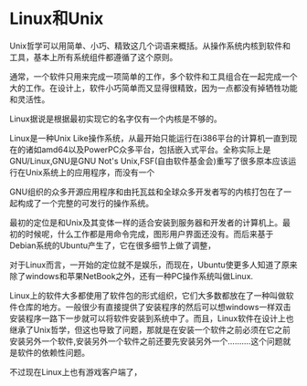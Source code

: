 # Linux和Unix
Unix哲学可以用简单、小巧、精致这几个词语来概括。从操作系统内核到软件和工具，基本上所有系统组件都遵循了这个原则。

通常，一个软件只用来完成一项简单的工作，多个软件和工具组合在一起完成一个大的工作。在设计上，软件小巧简单而又显得很精致，因为一点都没有掉牺牲功能和灵活性。

Linux据说是根据最初实现它的名字仅有一个内核是不够的。

Linux是一种Unix Like操作系统，从最开始只能运行在i386平台的计算机一直到现在的诸如amd64以及PowerPC众多平台，包括嵌入式平台。全称实际上是GNU/Linux,GNU是GNU Not's Unix,FSF(自由软件基金会)重写了很多原本应该运行在Unix系统上的应用程序，而没有一个

GNU组织的众多开源应用程序和由托瓦兹和全球众多开发者写的内核打包在了一起构成了一个完整的可发行的操作系统。

最初的定位是和Unix及其变体一样的适合安装到服务器和开发者的计算机上。最初的时候呢，什么工作都是用命令完成，图形用户界面还没有。而后来基于Debian系统的Ubuntu产生了，它在很多细节上做了调整，

对于Linux而言，一开始的定位就不是娱乐，而现在，Ubuntu使更多人知道了原来除了windows和苹果NetBook之外，还有一种PC操作系统叫做Linux.

  Linux上的软件大多都使用了软件包的形式组织，它们大多数都放在了一种叫做软件仓库的地方。一般很少有直接提供了安装程序的然后可以想windows一样双击安装程序一路下一步就可以将软件安装到系统中了。而且，Linux软件在设计上也继承了Unix哲学，但这也导致了问题，那就是在安装一个软件之前必须在它之前安装另外一个软件,安装另外一个软件之前还要先安装另外一个..........这个问题就是软件的依赖性问题。


不过现在Linux上也有游戏客户端了，



